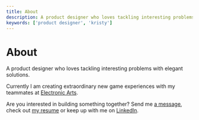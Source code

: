 ```yaml
---
title: About
description: A product designer who loves tackling interesting problems with elegant solutions.
keywords: ['product designer', 'kristy']
---
```


# About

A product designer who loves tackling interesting problems with elegant solutions.

Currently I am creating extraordinary new game experiences with my teammates at [Electronic Arts](https://www.ea.com/).

Are you interested in building something together? Send me [a message](mailto:kristy.leung11@gmail.com), check out [my resume](#) or keep up with me on [LinkedIn](https://ca.linkedin.com/in/kristyleung).
